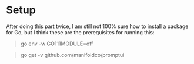 # Setup

After doing this part twice, I am still not 100% sure how to install a package for Go, but I think these are the prerequisites for running this:

> go env -w GO111MODULE=off

> go get -v github.com/manifoldco/promptui
